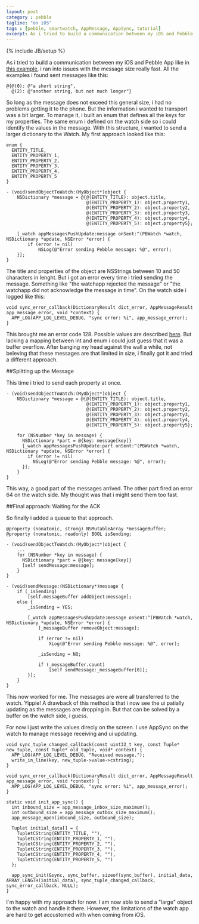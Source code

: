 ```yaml
---
layout: post
category : pebble
tagline: "on iOS"
tags : [pebble, smartwatch, AppMessage, AppSync, tutorial]
excerpt: As i tried to build a communication between my iOS and Pebble App like in [this example](https://github.com/pebble/pebble-sdk-examples/blob/master/todolist-demo/todo_list/src/todo_list.c), i ran into issues with the message size really fast.
---
```

{% include JB/setup %}

As i tried to build a communication between my iOS and Pebble App like in [this example](https://github.com/pebble/pebble-sdk-examples/blob/master/todolist-demo/todo_list/src/todo_list.c), i ran into issues with the message size really fast.
All the examples i found sent messages like this:

    @{@(0): @"a short string",
      @(2): @"another string, but not much longer"}
      
So long as the message does not exceed this general size, i had no problems getting it to the phone. But the information i wanted to transport was a bit larger. To manage it, i built an enum that defines all the keys for my properties. The same enum i defined on the watch side so i could identify the values in the message. With this structure, i wanted to send a larger dictionary to the Watch. My first approach looked like this:

    enum {
      ENTITY_TITLE,
      ENTITY_PROPERTY_1,
      ENTITY_PROPERTY_2,
      ENTITY_PROPERTY_3,
      ENTITY_PROPERTY_4,
      ENTITY_PROPERTY_5
    }
    
    - (void)sendObjectToWatch:(MyObject*)object {
        NSDictionary *message = @{@(ENTITY_TITLE): object.title,
                                  @(ENTITY_PROPERTY_1): object.property1,
                                  @(ENTITY_PROPERTY_2): object.property2,
                                  @(ENTITY_PROPERTY_3): object.property3,
                                  @(ENTITY_PROPERTY_4): object.property4,
                                  @(ENTITY_PROPERTY_5): object.property5};
                                  
        [_watch appMessagesPushUpdate:message onSent:^(PBWatch *watch, NSDictionary *update, NSError *error) {
            if (error != nil)
                NSLog(@"Error sending Pebble message: %@", error);
        }];
    }
    
The title and properties of the object are NSStrings between 10 and 50 characters in lenght. But i got an error every time i tried sending the message. Something like "the watchapp rejected the message" or "the watchapp did not acknowledge the message in time". On the watch side i logged like this:

    void sync_error_callback(DictionaryResult dict_error, AppMessageResult app_message_error, void *context) {
      APP_LOG(APP_LOG_LEVEL_DEBUG, "sync error: %i", app_message_error);
    }
    
This brought me an error code 128. Possible values are described [here](https://developer.getpebble.com/2/api-reference/group___app_message.html#ga695a78c926b20edbb14d7faf5a78c29e). But lacking a mapping between int and enum i could just guess that it was a buffer overflow.
After banging my head against the wall a while, not beleving that these messages are that limited in size, i finally got it and tried a different approach.

##Splitting up the Message

This time i tried to send each property at once.

    - (void)sendObjectToWatch:(MyObject*)object {
        NSDictionary *message = @{@(ENTITY_TITLE): object.title,
                                  @(ENTITY_PROPERTY_1): object.property1,
                                  @(ENTITY_PROPERTY_2): object.property2,
                                  @(ENTITY_PROPERTY_3): object.property3,
                                  @(ENTITY_PROPERTY_4): object.property4,
                                  @(ENTITY_PROPERTY_5): object.property5};
                                  
        for (NSNumber *key in message) {
          NSDictionary *part = @{key: message[key]}
          [_watch appMessagesPushUpdate:part onSent:^(PBWatch *watch, NSDictionary *update, NSError *error) {
            if (error != nil)
              NSLog(@"Error sending Pebble message: %@", error);
          }];
        }
    }
    
This way, a good part of the messages arrived. The other part fired an error 64 on the watch side. My thought was that i might send them too fast.

##Final approach: Waiting for the ACK

So finally i added a queue to that approach.

    @property (nonatomic, strong) NSMutableArray *messageBuffer;
    @property (nonatomic, readonly) BOOL isSending;

    - (void)sendObjectToWatch:(MyObject*)object {
        ...
        for (NSNumber *key in message) {
          NSDictionary *part = @{key: message[key]}
          [self sendMessage:message];
        }
    }
    
    - (void)sendMessage:(NSDictionary*)message {
        if (_isSending)
            [self.messageBuffer addObject:message];
        else {
            _isSending = YES;
            
            [_watch appMessagesPushUpdate:message onSent:^(PBWatch *watch, NSDictionary *update, NSError *error) {
                [_messageBuffer removeObject:message];
                
                if (error != nil)
                    XLog(@"Error sending Pebble message: %@", error);
                
                _isSending = NO;
                
                if (_messageBuffer.count)
                    [self sendMessage:_messageBuffer[0]];
            }];
        }
    }
    
This now worked for me. The messages are were all transferred to the watch. Yippie!
A drawback of this method is that i now see the ui patially updating as the messages are dropping in. But that can be solved by a buffer on the watch side, i guess.

For now i just write the values direcly on the screen. I use AppSync on the watch to manage message receiving and ui updating.

    void sync_tuple_changed_callback(const uint32_t key, const Tuple* new_tuple, const Tuple* old_tuple, void* context) {
      APP_LOG(APP_LOG_LEVEL_DEBUG, "Received message.");
      write_in_line(key, new_tuple->value->cstring);
    }
    
    void sync_error_callback(DictionaryResult dict_error, AppMessageResult app_message_error, void *context) {
      APP_LOG(APP_LOG_LEVEL_DEBUG, "sync error: %i", app_message_error);
    }
    
    static void init_app_sync() {
      int inbound_size = app_message_inbox_size_maximum();
      int outbound_size = app_message_outbox_size_maximum();
      app_message_open(inbound_size, outbound_size);
    
      Tuplet initial_data[] = {
        TupletCString(ENTITY_TITLE, ""),
        TupletCString(ENTITY_PROPERTY_1, ""),
        TupletCString(ENTITY_PROPERTY_2, ""),
        TupletCString(ENTITY_PROPERTY_3, ""),
        TupletCString(ENTITY_PROPERTY_4, ""),
        TupletCString(ENTITY_PROPERTY_5, "")
      };
    
      app_sync_init(&sync, sync_buffer, sizeof(sync_buffer), initial_data, ARRAY_LENGTH(initial_data), sync_tuple_changed_callback, sync_error_callback, NULL);
    }

I´m happy with my approach for now. I am now able to send a "large" object to the watch and handle it there. However, the limitations of the watch app are hard to get accustomed with when coming from iOS. 
